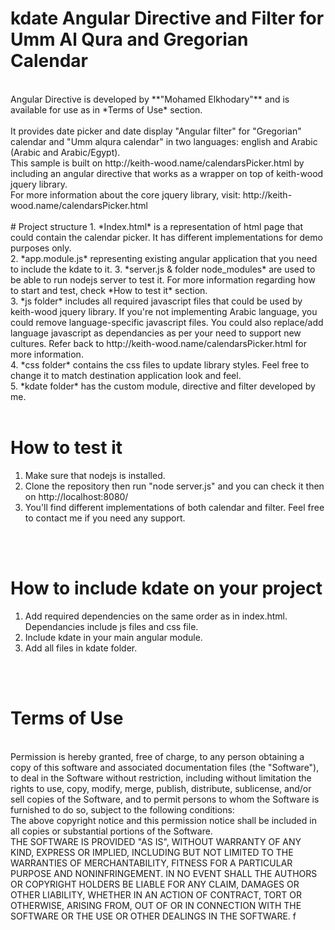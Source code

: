 # kdate Angular Directive and Filter for Umm Al Qura and Gregorian Calendar
<br>
Angular Directive is developed by **"Mohamed Elkhodary"** and is available for use as in *Terms of Use* section.
<br>
<br>
It provides date picker and date display "Angular filter" for "Gregorian" calendar and "Umm alqura calendar" in two languages: english and Arabic (Arabic and Arabic/Egypt).
<br>
This sample is built on http://keith-wood.name/calendarsPicker.html by including an angular directive that works as a wrapper on top of keith-wood jquery library.
<br>
For more information about the core jquery library, visit: http://keith-wood.name/calendarsPicker.html
<br>
<br>
# Project structure
1. *Index.html* is a representation of html page that could contain the calendar picker. It has different implementations for demo purposes only. <br>
2. *app.module.js* representing existing angular application that you need to include the kdate to it.
3. *server.js & folder node_modules* are used to be able to run nodejs server to test it. For more information regarding how to start and test,  check *How to test it* section. <br>
3. *js folder* includes all required javascript files that could be used by keith-wood jquery library. If you're not implementing Arabic language, you could remove language-specific javascript files. You could also replace/add language javascript as dependancies as per your need to support new cultures. Refer back to http://keith-wood.name/calendarsPicker.html for more information.<br>
4. *css folder* contains the css files to update library styles. Feel free to change it to match destination application look and feel.<br>
5. *kdate folder* has the custom module, directive and filter developed by me.
<br> 
<br>

# How to test it

1. Make sure that nodejs is installed.<br>
2. Clone the repository then run "node server.js" and you can check it then on http://localhost:8080/
3. You'll find different implementations of both calendar and filter. Feel free to contact me if you need any support.
<br> 
<br>

# How to include kdate on your project

1. Add required dependencies on the same order as in index.html. Dependancies include js files and css file.
2. Include kdate in your main angular module.
3. Add all files in kdate folder.
<br> 
<br>

# Terms of Use

<br>
Permission is hereby granted, free of charge, to any person obtaining a copy of this software and associated documentation files (the "Software"), to deal in the Software without restriction, including without limitation the rights to use, copy, modify, merge, publish, distribute, sublicense, and/or sell copies of the Software, and to permit persons to whom the Software is furnished to do so, subject to the following conditions:
<br>
The above copyright notice and this permission notice shall be included in all copies or substantial portions of the Software.
<br>
THE SOFTWARE IS PROVIDED "AS IS", WITHOUT WARRANTY OF ANY KIND, EXPRESS OR IMPLIED, INCLUDING BUT NOT LIMITED TO THE WARRANTIES OF MERCHANTABILITY, FITNESS FOR A PARTICULAR PURPOSE AND NONINFRINGEMENT. IN NO EVENT SHALL THE AUTHORS OR COPYRIGHT HOLDERS BE LIABLE FOR ANY CLAIM, DAMAGES OR OTHER LIABILITY, WHETHER IN AN ACTION OF CONTRACT, TORT OR OTHERWISE, ARISING FROM, OUT OF OR IN CONNECTION WITH THE SOFTWARE OR THE USE OR OTHER DEALINGS IN THE SOFTWARE.
f